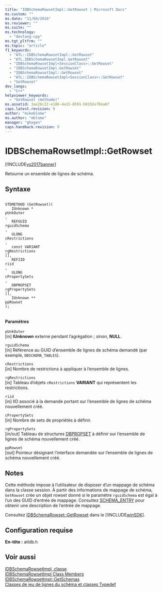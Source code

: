 ```yaml
---
title: "IDBSchemaRowsetImpl::GetRowset | Microsoft Docs"
ms.custom: ""
ms.date: "11/04/2016"
ms.reviewer: ""
ms.suite: ""
ms.technology: 
  - "devlang-cpp"
ms.tgt_pltfrm: ""
ms.topic: "article"
f1_keywords: 
  - "ATL::IDBSchemaRowsetImpl::GetRowset"
  - "ATL.IDBSchemaRowsetImpl.GetRowset"
  - "IDBSchemaRowsetImpl<SessionClass>::GetRowset"
  - "IDBSchemaRowsetImpl.GetRowset"
  - "IDBSchemaRowsetImpl::GetRowset"
  - "ATL::IDBSchemaRowsetImpl<SessionClass>::GetRowset"
  - "GetRowset"
dev_langs: 
  - "C++"
helpviewer_keywords: 
  - "GetRowset (méthode)"
ms.assetid: 3ae28c22-e186-4a15-8591-b0192e784a6f
caps.latest.revision: 9
author: "mikeblome"
ms.author: "mblome"
manager: "ghogen"
caps.handback.revision: 9
---
```

# IDBSchemaRowsetImpl::GetRowset
[!INCLUDE[vs2017banner](../../assembler/inline/includes/vs2017banner.md)]

Retourne un ensemble de lignes de schéma.  
  
## Syntaxe  
  
```  
  
STDMETHOD (GetRowset)(  
   IUnknown *  
pUnkOuter  
,  
   REFGUID   
rguidSchema  
,  
   ULONG   
cRestrictions  
,  
   const VARIANT   
rgRestrictions  
[],  
   REFIID   
riid  
,  
   ULONG   
cPropertySets  
,  
   DBPROPSET   
rgPropertySets  
[],  
   IUnknown **  
ppRowset  
);  
  
```  
  
#### Paramètres  
 `pUnkOuter`  
 \[in\] **IUnknown** externe pendant l’agrégation ; sinon, **NULL**.  
  
 `rguidSchema`  
 \[in\] Référence au GUID d’ensemble de lignes de schéma demandé \(par exemple, `DBSCHEMA_TABLES`\).  
  
 `cRestrictions`  
 \[in\] Nombre de restrictions à appliquer à l’ensemble de lignes.  
  
 `rgRestrictions`  
 \[in\] Tableau d’objets `cRestrictions` **VARIANT** qui représentent les restrictions.  
  
 `riid`  
 \[in\] IID associé à la demande portant sur l’ensemble de lignes de schéma nouvellement créé.  
  
 `cPropertySets`  
 \[in\] Nombre de sets de propriétés à définir.  
  
 `rgPropertySets`  
 \[in\/out\] Tableau de structures [DBPROPSET](https://msdn.microsoft.com/en-us/library/ms714367.aspx) à définir sur l’ensemble de lignes de schéma nouvellement créé.  
  
 `ppRowset`  
 \[out\] Pointeur désignant l’interface demandée sur l’ensemble de lignes de schéma nouvellement créé.  
  
## Notes  
 Cette méthode impose à l’utilisateur de disposer d’un mappage de schéma dans la classe session. À partir des informations de mappage de schéma, `GetRowset` crée un objet rowset donné si le paramètre `rguidSchema` est égal à l’un des GUID d’entrée de mappage. Consultez [SCHEMA\_ENTRY](../../data/oledb/schema-entry.md) pour obtenir une description de l’entrée de mappage.  
  
 Consultez [IDBSchemaRowset::GetRowset](https://msdn.microsoft.com/en-us/library/ms722634.aspx) dans le [!INCLUDE[winSDK](../../atl/includes/winsdk_md.md)].  
  
## Configuration requise  
 **En\-tête :** atldb.h  
  
## Voir aussi  
 [IDBSchemaRowsetImpl, classe](../../data/oledb/idbschemarowsetimpl-class.md)   
 [IDBSchemaRowsetImpl Class Members](http://msdn.microsoft.com/fr-fr/e74f6f82-541c-42e7-b4c6-e2d4656a0649)   
 [IDBSchemaRowsetImpl::GetSchemas](../../data/oledb/idbschemarowsetimpl-getschemas.md)   
 [Classes de jeu de lignes du schéma et classes Typedef](../../data/oledb/schema-rowset-classes-and-typedef-classes.md)